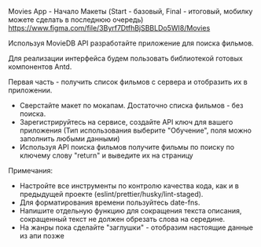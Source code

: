 Movies App - Начало
Макеты (Start - базовый, Final - итоговый, мобилку можете сделать в последнюю очередь)
https://www.figma.com/file/3Byrf7DtfhBjSBBLDo5WI8/Movies

Используя MovieDB API разработайте приложение для поиска фильмов.

Для реализации интерфейса будем пользовать библиотекой готовых компонентов Antd.

Первая часть - получить список фильмов с сервера и отобразить их в приложении.

 - Сверстайте макет по мокапам. Достаточно списка фильмов - без поиска.
 - Зарегистрируйтесь на сервисе, создайте API ключ для вашего приложения (Тип использования выберите "Обучение", поля можно заполнить любыми данными) 
 - Используя API поиска фильмов получите фильмы по поиску по ключему слову "return" и выведите их на страницу

 
Примечания:
- Настройте все инструменты по контролю качества кода, как и в предыдущей проекте (eslint/prettier/husky/lint-staged).
- Для форматирования времени пользуйтесь date-fns.
- Напишите отдельную функцию для сокращения текста описания, сокращенный текст не должен обрезать слова на середине.
- На жанры пока сделайте "заглушки" - отобразим настоящие данные из апи позже
